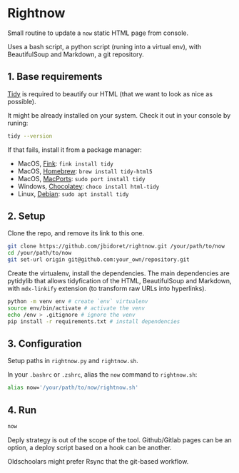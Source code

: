 # Rightnow

Small routine to update a `now` static HTML page from console.

Uses a bash script, a python script (runing into a virtual env), with BeautifulSoup and Markdown, a git repository.

## 1. Base requirements

[Tidy](http://www.html-tidy.org/) is required to beautify our HTML (that we want to look as nice as possible).

It might be already installed on your system. Check it out in your console by runing:
```sh
tidy --version
```
If that fails, install it from a package manager:

-   MacOS, [Fink](http://www.finkproject.org/): `fink install tidy`
-   MacOS, [Homebrew](http://brew.sh/): `brew install tidy-html5`
-   MacOS, [MacPorts](https://www.macports.org/): `sudo port install tidy`
-   Windows, [Chocolatey](https://chocolatey.org/): `choco install html-tidy`
-   Linux, [Debian](http://www.debian.org/): `sudo apt install tidy`

## 2. Setup

Clone the repo, and remove its link to this one.

```sh
git clone https://github.com/jbidoret/rightnow.git /your/path/to/now
cd /your/path/to/now
git set-url origin git@github.com:your_own/repository.git
```
Create the virtualenv, install the dependencies. The main dependencies are pytidylib that allows tidyfication of the HTML, BeautifulSoup and Markdown, with `mdx-linkify` extension (to transform raw URLs into hyperlinks).

```sh
python -m venv env # create `env` virtualenv
source env/bin/activate # activate the venv
echo /env > .gitignore # ignore the venv
pip install -r requirements.txt # install dependencies
```


## 3. Configuration

Setup paths in `rightnow.py` and `rightnow.sh`.

In your `.bashrc` or `.zshrc`, alias the `now` command to `rightnow.sh`:
```sh
alias now='/your/path/to/now/rightnow.sh'
```

## 4. Run
```sh
now
```

Deply strategy is out of the scope of the tool. Github/Gitlab pages can be an option, a deploy script based on a hook can be another. 

Oldschoolars might prefer Rsync that the git-based workflow.
